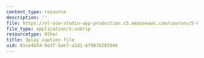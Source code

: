 ```yaml
---
content_type: resource
description: ''
file: https://ol-ocw-studio-app-production.s3.amazonaws.com/courses/5-08j-biological-chemistry-ii-spring-2016/61ce4b549e375ee7a1d16f9078285944_60m8qBOD_nM.vtt
file_type: application/x-subrip
resourcetype: Other
title: 3play caption file
uid: 61ce4b54-9e37-5ee7-a1d1-6f9078285944
---
```

